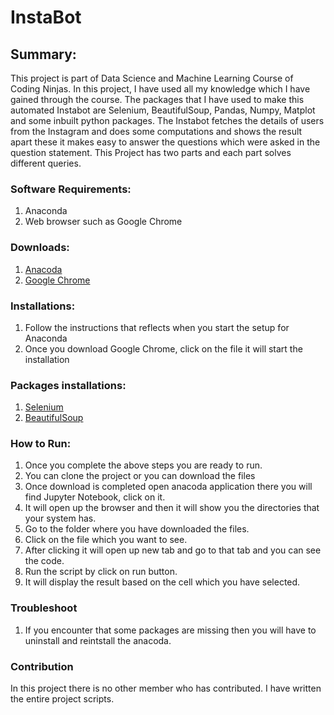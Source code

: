 # InstaBot
## Summary:
This project is part of Data Science and Machine Learning Course of Coding Ninjas. In this project, I have used all my knowledge which I have gained through the course. The packages that I have used to make this automated Instabot are Selenium, BeautifulSoup, Pandas, Numpy, Matplot and some inbuilt python packages. The Instabot fetches the details of users from the Instagram and does some computations and shows the result apart these it makes easy to answer the questions which were asked in the question statement. This Project has two parts and each part solves different queries.
### Software Requirements:
1. Anaconda
2. Web browser such as Google Chrome
### Downloads:
1. [Anacoda](https://www.anaconda.com/distribution/)
2. [Google Chrome](https://www.google.com/chrome/?brand=CHBD&gclid=Cj0KCQjw1Iv0BRDaARIsAGTWD1u4HzGeoetJzB5hgijVAw1NLhbd-e-bNfoy1Pu3Ztcx0s-lMjTtwXgaAqWjEALw_wcB&gclsrc=aw.ds)
### Installations:
1. Follow the instructions that reflects when you start the setup for Anaconda
2. Once you download Google Chrome, click on the file it will start the installation
### Packages installations:
1. [Selenium](https://anaconda.org/conda-forge/selenium)
2. [BeautifulSoup](https://anaconda.org/anaconda/beautifulsoup4)
### How to Run:
1. Once you complete the above steps you are ready to run.
2. You can clone the project or you can download the files
3. Once download is completed open anacoda application there you will find Jupyter Notebook, click on it.
4. It will open up the browser and then it will show you the directories that your system has. 
5. Go to the folder where you have downloaded the files.
6. Click on the file which you want to see.
7. After clicking it will open up new tab and go to that tab and you can see the code. 
8. Run the script by click on run button. 
7. It will display the result based on the cell which you have selected. 

### Troubleshoot
1. If you encounter that some packages are missing then you will have to uninstall and reintstall the anacoda.

### Contribution
In this project there is no other member who has contributed. I have written the entire project scripts. 

